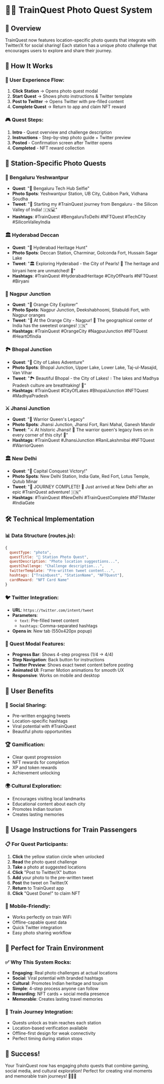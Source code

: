 # 📸🚂 TrainQuest Photo Quest System

## 🎯 Overview
TrainQuest now features location-specific photo quests that integrate with Twitter/X for social sharing! Each station has a unique photo challenge that encourages users to explore and share their journey.

## 🚀 How It Works

### 📱 User Experience Flow:
1. **Click Station** → Opens photo quest modal
2. **Start Quest** → Shows photo instructions & Twitter template
3. **Post to Twitter** → Opens Twitter with pre-filled content
4. **Complete Quest** → Return to app and claim NFT reward

### 🎮 Quest Steps:
1. **Intro** - Quest overview and challenge description
2. **Instructions** - Step-by-step photo guide + Twitter preview
3. **Posted** - Confirmation screen after Twitter opens
4. **Completed** - NFT reward collection

## 📍 Station-Specific Photo Quests

### 🚂 **Bengaluru Yeshwantpur**
- **Quest**: "📸 Bengaluru Tech Hub Selfie"
- **Photo Spots**: Yeshwantpur Station, UB City, Cubbon Park, Vidhana Soudha
- **Tweet**: "🚂 Starting my #TrainQuest journey from Bengaluru - the Silicon Valley of India! 🇮🇳💻"
- **Hashtags**: #TrainQuest #BengaluruToDelhi #NFTQuest #TechCity #SiliconValleyIndia

### 🏛️ **Hyderabad Deccan**
- **Quest**: "📸 Hyderabad Heritage Hunt"
- **Photo Spots**: Deccan Station, Charminar, Golconda Fort, Hussain Sagar Lake
- **Tweet**: "🏛️ Exploring Hyderabad - the City of Pearls! 💎 The heritage and biryani here are unmatched! 🍛"
- **Hashtags**: #TrainQuest #HyderabadHeritage #CityOfPearls #NFTQuest #Biryani

### 🍊 **Nagpur Junction**
- **Quest**: "📸 Orange City Explorer"
- **Photo Spots**: Nagpur Junction, Deekshabhoomi, Sitabuldi Fort, with Nagpur oranges
- **Tweet**: "🍊 At the Orange City - Nagpur! 🚂 The geographical center of India has the sweetest oranges! 🇮🇳"
- **Hashtags**: #TrainQuest #OrangeCity #NagpurJunction #NFTQuest #HeartOfIndia

### 🏞️ **Bhopal Junction**
- **Quest**: "📸 City of Lakes Adventure"
- **Photo Spots**: Bhopal Junction, Upper Lake, Lower Lake, Taj-ul-Masajid, Van Vihar
- **Tweet**: "🏞️ Beautiful Bhopal - the City of Lakes! 💧 The lakes and Madhya Pradesh culture are breathtaking! 🚂"
- **Hashtags**: #TrainQuest #CityOfLakes #BhopalJunction #NFTQuest #MadhyaPradesh

### ⚔️ **Jhansi Junction**
- **Quest**: "📸 Warrior Queen's Legacy"
- **Photo Spots**: Jhansi Junction, Jhansi Fort, Rani Mahal, Ganesh Mandir
- **Tweet**: "⚔️ At historic Jhansi! 👑 The warrior queen's legacy lives on in every corner of this city! 🏰"
- **Hashtags**: #TrainQuest #JhansiJunction #RaniLakshmibai #NFTQuest #WarriorQueen

### 🏛️ **New Delhi**
- **Quest**: "📸 Capital Conquest Victory!"
- **Photo Spots**: New Delhi Station, India Gate, Red Fort, Lotus Temple, Qutub Minar
- **Tweet**: "🎉 JOURNEY COMPLETE! 🚂 Just arrived at New Delhi after an epic #TrainQuest adventure! 🇮🇳"
- **Hashtags**: #TrainQuest #NewDelhi #TrainQuestComplete #NFTMaster #IndiaGate

## 🛠 Technical Implementation

### 📊 Data Structure (routes.js):
```javascript
{
  questType: "photo",
  questTitle: "📸 Station Photo Quest",
  questDescription: "Photo location suggestions...",
  questChallenge: "Challenge description...",
  twitterTemplate: "Pre-written tweet content...",
  hashtags: ["TrainQuest", "StationName", "NFTQuest"],
  cardReward: "NFT Card Name"
}
```

### 🐦 Twitter Integration:
- **URL**: `https://twitter.com/intent/tweet`
- **Parameters**: 
  - `text`: Pre-filled tweet content
  - `hashtags`: Comma-separated hashtags
- **Opens in**: New tab (550x420px popup)

### 🎯 Quest Modal Features:
- **Progress Bar**: Shows 4-step progress (1/4 → 4/4)
- **Step Navigation**: Back button for instructions
- **Twitter Preview**: Shows exact tweet content before posting
- **Animated UI**: Framer Motion animations for smooth UX
- **Responsive**: Works on mobile and desktop

## 🎉 User Benefits

### 📱 **Social Sharing**:
- Pre-written engaging tweets
- Location-specific hashtags
- Viral potential with #TrainQuest
- Beautiful photo opportunities

### 🏆 **Gamification**:
- Clear quest progression
- NFT rewards for completion
- XP and token rewards
- Achievement unlocking

### 🌍 **Cultural Exploration**:
- Encourages visiting local landmarks
- Educational content about each city
- Promotes Indian tourism
- Creates lasting memories

## 🚀 Usage Instructions for Train Passengers

### 📋 **For Quest Participants**:
1. **Click** the yellow station circle when unlocked
2. **Read** the photo quest challenge
3. **Take** a photo at suggested locations
4. **Click** "Post to Twitter/X" button
5. **Add** your photo to the pre-written tweet
6. **Post** the tweet on Twitter/X
7. **Return** to TrainQuest app
8. **Click** "Quest Done!" to claim NFT

### 📱 **Mobile-Friendly**:
- Works perfectly on train WiFi
- Offline-capable quest data
- Quick Twitter integration
- Easy photo sharing workflow

## 🎯 Perfect for Train Environment

### ✅ **Why This System Rocks**:
- **Engaging**: Real photo challenges at actual locations
- **Social**: Viral potential with branded hashtags
- **Cultural**: Promotes Indian heritage and tourism
- **Simple**: 4-step process anyone can follow
- **Rewarding**: NFT cards + social media presence
- **Memorable**: Creates lasting travel memories

### 🚂 **Train Journey Integration**:
- Quests unlock as train reaches each station
- Location-based verification available
- Offline-first design for weak connectivity
- Perfect timing during station stops

## 🎉 Success!
Your TrainQuest now has engaging photo quests that combine gaming, social media, and cultural exploration! Perfect for creating viral moments and memorable train journeys! 📸🚂✨
